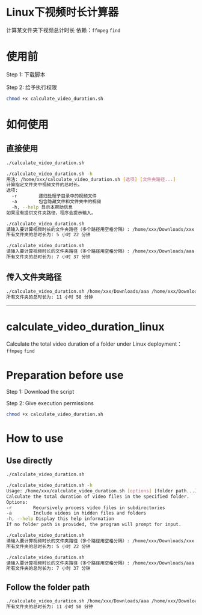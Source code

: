 # Linux下视频时长计算器
计算某文件夹下视频总计时长
依赖：`ffmpeg` `find`
# 使用前
Step 1: 下载脚本

Step 2: 给予执行权限
```bash
chmod +x calculate_video_duration.sh
```
# 如何使用

## 直接使用
```bash
./calculate_video_duration.sh
```

```bash
./calculate_video_duration.sh -h
用法: /home/xxx/calculate_video_duration.sh [选项] [文件夹路径...]
计算指定文件夹中视频文件的总时长。
选项:
  -r        递归处理子目录中的视频文件
  -a        包含隐藏文件和文件夹中的视频
  -h, --help 显示本帮助信息
如果没有提供文件夹路径，程序会提示输入。
```

```bash
./calculate_video_duration.sh
请输入要计算视频时长的文件夹路径（多个路径用空格分隔）: /home/xxx/Downloads/xxx
所有文件夹的总时长为: 5 小时 22 分钟

./calculate_video_duration.sh
请输入要计算视频时长的文件夹路径（多个路径用空格分隔）: /home/xxx/Downloads/aaa /home/xxx/Downloads/bbb
所有文件夹的总时长为: 7 小时 37 分钟
```
## 传入文件夹路径

```bash
./calculate_video_duration.sh /home/xxx/Downloads/aaa /home/xxx/Downloads/bbb /home/xxx/Downloads/ccc
所有文件夹的总时长为: 11 小时 58 分钟
```
---

# calculate_video_duration_linux
Calculate the total video duration of a folder under Linux
deployment：`ffmpeg` `find`
# Preparation before use
Step 1: Download the script

Step 2: Give execution permissions
```bash
chmod +x calculate_video_duration.sh
```
# How to use

## Use directly
```bash
./calculate_video_duration.sh
```

```bash
./calculate_video_duration.sh -h
Usage: /home/xxx/calculate_video_duration.sh [options] [folder path...]
Calculate the total duration of video files in the specified folder.
Options:
-r        Recursively process video files in subdirectories
-a        Include videos in hidden files and folders
-h, --help Display this help information
If no folder path is provided, the program will prompt for input.
```

```bash
./calculate_video_duration.sh
请输入要计算视频时长的文件夹路径（多个路径用空格分隔）: /home/xxx/Downloads/xxx
所有文件夹的总时长为: 5 小时 22 分钟

./calculate_video_duration.sh
请输入要计算视频时长的文件夹路径（多个路径用空格分隔）: /home/xxx/Downloads/aaa /home/xxx/Downloads/bbb
所有文件夹的总时长为: 7 小时 37 分钟
```
## Follow the folder path

```bash
./calculate_video_duration.sh /home/xxx/Downloads/aaa /home/xxx/Downloads/bbb /home/xxx/Downloads/ccc
所有文件夹的总时长为: 11 小时 58 分钟
```


